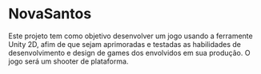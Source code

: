 # NovaSantos
 Este projeto tem como objetivo desenvolver um jogo usando a ferramente Unity 2D, afim de que sejam aprimoradas e testadas as habilidades
 de desenvolvimento e design de games dos envolvidos em sua produção. O jogo será um shooter de plataforma.
